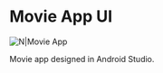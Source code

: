 # Movie App UI

![N|Movie App](https://i.ibb.co/Jm1RHpq/yorgos.png) 

Movie app designed in Android Studio.
